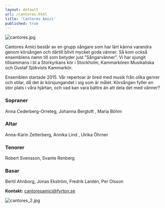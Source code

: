 ```yaml
---
layout: default
url: /cantores.html
title: 'Cantores Amici'
published: true
---
```


![cantores.jpg]({{site.baseurl}}/src/render/cantores.jpg)

Cantores Amici består av en grupp sångare som har lärt känna varandra genom körsången och därtill blivit mycket goda vänner. Så kom också ensemblens namn till som betyder just ”Sångarvänner”. Vi har sjungit tillsammans i bl a Storkyrkans kör i Stockholm, Kammarkören Musikaliska och Gustaf Sjökvists Kammarkör.
 
Ensemblen startade 2015. Vår repertoar är bred med musik från olika genrer och stilar, då det är körsjungandet i sig som är målet. Körsången fyller en stor plats i våra hjärtan, och vad kan vara bättre än att dela det med vänner? 

### Sopraner 
Anna Cederberg-Orreteg, Johanna Bergtoft , Maria Böhm

### Altar 
Anna-Karin Zetterberg, Annika Lind , Ulrika Öhrner

### Tenorer 
Robert Svensson, Svante Renberg

### Basar 
Bertil Ahnborg, Jonas Ekström, Fredrik Lardén, Per Olsson

**Kontakt:** [cantoresamici@fyrton.se](mailto:cantoresamici@fyrton.se) 

![cantores_2.jpg]({{site.baseurl}}/src/render/cantores_2.jpg)

